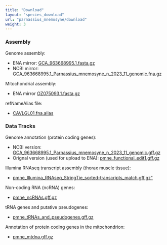 ```yaml
---
title: "Download"
layout: "species_download"
url: "parnassius_mnemosyne/download"
weight: 3
---
```


### Assembly

Genome assembly:

- ENA mirror: [GCA_963668995.1.fasta.gz](https://www.ebi.ac.uk/ena/browser/api/fasta/GCA_963668995.1?download=true&gzip=true)
- NCBI mirror: [GCA_963668995.1_Parnassius_mnemosyne_n_2023_11_genomic.fna.gz](https://ftp.ncbi.nlm.nih.gov/genomes/all/GCA/963/668/995/GCA_963668995.1_Parnassius_mnemosyne_n_2023_11/GCA_963668995.1_Parnassius_mnemosyne_n_2023_11_genomic.fna.gz)

Mitochondrial assembly:

- ENA mirror [OZ075093.1.fasta.gz](https://www.ebi.ac.uk/ena/browser/api/fasta/OZ075093.1?download=true&gzip=true)

refNameAlias file:

- [CAVLGL01.fna.alias](https://raw.githubusercontent.com/ScilifelabDataCentre/swedgene/main/scripts/data_stewardship/alias_files_temp_storage/CAVLGL01.fna.alias)

### Data Tracks

Genome annotation (protein coding genes):

- NCBI version: [GCA_963668995.1_Parnassius_mnemosyne_n_2023_11_genomic.gff.gz](https://ftp.ncbi.nlm.nih.gov/genomes/all/GCA/963/668/995/GCA_963668995.1_Parnassius_mnemosyne_n_2023_11/GCA_963668995.1_Parnassius_mnemosyne_n_2023_11_genomic.gff.gz)
- Orignal version (used for upload to ENA): [pmne_functional_edit1.gff.gz](https://figshare.scilifelab.se/ndownloader/files/47209624)

Illumina RNAseq transcript assembly (thorax muscle tissue):

- [pmne_Illumina_RNAseq_StringTie_sorted-transcripts_match.gff.gz"](https://figshare.scilifelab.se/ndownloader/files/47209648)

Non-coding RNA (ncRNA) genes:

- [pmne_ncRNAs.gff.gz](https://figshare.scilifelab.se/ndownloader/files/47209660)

tRNA genes and putative pseudogenes:

- [pmne_tRNAs_and_pseudogenes.gff.gz](https://figshare.scilifelab.se/ndownloader/files/47209663)

Annotation of protein coding genes in the mitochondrion:

- [pmne_mtdna.gff.gz](https://figshare.scilifelab.se/ndownloader/files/47209654)
